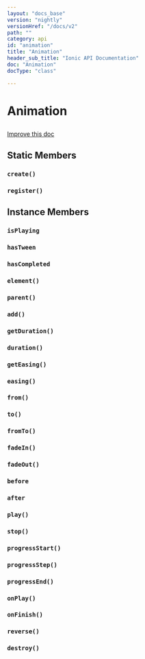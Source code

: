```yaml
---
layout: "docs_base"
version: "nightly"
versionHref: "/docs/v2"
path: ""
category: api
id: "animation"
title: "Animation"
header_sub_title: "Ionic API Documentation"
doc: "Animation"
docType: "class"

---
```










<h1 class="api-title">
<a class="anchor" name="animation" href="#animation"></a>

Animation






</h1>

<a class="improve-v2-docs" href="http://github.com/driftyco/ionic/edit/2.0//ionic/animations/animation.ts#L1">
Improve this doc
</a>







<!-- @usage tag -->


<!-- @property tags -->
<h2><a class="anchor" name="static-members" href="#static-members"></a>Static Members</h2>
<div id="create"></div>
<h3><a class="anchor" name="create" href="#create"></a><code>create()</code>

</h3>











<div id="register"></div>
<h3><a class="anchor" name="register" href="#register"></a><code>register()</code>

</h3>













<!-- instance methods on the class -->

<h2><a class="anchor" name="instance-members" href="#instance-members"></a>Instance Members</h2>

<div id="isPlaying"></div>

<h3>
<a class="anchor" name="isPlaying" href="#isPlaying"></a>
<code>isPlaying</code>


</h3>












<div id="hasTween"></div>

<h3>
<a class="anchor" name="hasTween" href="#hasTween"></a>
<code>hasTween</code>


</h3>












<div id="hasCompleted"></div>

<h3>
<a class="anchor" name="hasCompleted" href="#hasCompleted"></a>
<code>hasCompleted</code>


</h3>












<div id="element"></div>

<h3>
<a class="anchor" name="element" href="#element"></a>
<code>element()</code>


</h3>












<div id="parent"></div>

<h3>
<a class="anchor" name="parent" href="#parent"></a>
<code>parent()</code>


</h3>












<div id="add"></div>

<h3>
<a class="anchor" name="add" href="#add"></a>
<code>add()</code>


</h3>












<div id="getDuration"></div>

<h3>
<a class="anchor" name="getDuration" href="#getDuration"></a>
<code>getDuration()</code>


</h3>












<div id="duration"></div>

<h3>
<a class="anchor" name="duration" href="#duration"></a>
<code>duration()</code>


</h3>












<div id="getEasing"></div>

<h3>
<a class="anchor" name="getEasing" href="#getEasing"></a>
<code>getEasing()</code>


</h3>












<div id="easing"></div>

<h3>
<a class="anchor" name="easing" href="#easing"></a>
<code>easing()</code>


</h3>












<div id="from"></div>

<h3>
<a class="anchor" name="from" href="#from"></a>
<code>from()</code>


</h3>












<div id="to"></div>

<h3>
<a class="anchor" name="to" href="#to"></a>
<code>to()</code>


</h3>












<div id="fromTo"></div>

<h3>
<a class="anchor" name="fromTo" href="#fromTo"></a>
<code>fromTo()</code>


</h3>












<div id="fadeIn"></div>

<h3>
<a class="anchor" name="fadeIn" href="#fadeIn"></a>
<code>fadeIn()</code>


</h3>












<div id="fadeOut"></div>

<h3>
<a class="anchor" name="fadeOut" href="#fadeOut"></a>
<code>fadeOut()</code>


</h3>












<div id="before"></div>

<h3>
<a class="anchor" name="before" href="#before"></a>
<code>before</code>


</h3>












<div id="after"></div>

<h3>
<a class="anchor" name="after" href="#after"></a>
<code>after</code>


</h3>












<div id="play"></div>

<h3>
<a class="anchor" name="play" href="#play"></a>
<code>play()</code>


</h3>












<div id="stop"></div>

<h3>
<a class="anchor" name="stop" href="#stop"></a>
<code>stop()</code>


</h3>












<div id="progressStart"></div>

<h3>
<a class="anchor" name="progressStart" href="#progressStart"></a>
<code>progressStart()</code>


</h3>












<div id="progressStep"></div>

<h3>
<a class="anchor" name="progressStep" href="#progressStep"></a>
<code>progressStep()</code>


</h3>












<div id="progressEnd"></div>

<h3>
<a class="anchor" name="progressEnd" href="#progressEnd"></a>
<code>progressEnd()</code>


</h3>












<div id="onPlay"></div>

<h3>
<a class="anchor" name="onPlay" href="#onPlay"></a>
<code>onPlay()</code>


</h3>












<div id="onFinish"></div>

<h3>
<a class="anchor" name="onFinish" href="#onFinish"></a>
<code>onFinish()</code>


</h3>












<div id="reverse"></div>

<h3>
<a class="anchor" name="reverse" href="#reverse"></a>
<code>reverse()</code>


</h3>












<div id="destroy"></div>

<h3>
<a class="anchor" name="destroy" href="#destroy"></a>
<code>destroy()</code>


</h3>










<!-- related link --><!-- end content block -->


<!-- end body block -->
